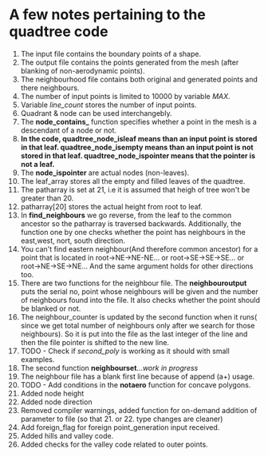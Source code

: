 # A few notes pertaining to the quadtree code

1. The input file contains the boundary points of a shape.
2. The output file contains the points generated from the mesh (after blanking of non-aerodynamic points).
3. The neighbourhood file contains both original and generated points and there neighbours.
4. The number of input points is limited to 10000 by variable *MAX*.
5. Variable *line_count* stores the number of input points.
6. Quadrant & node can be used interchangebly.
7. The **node_contains_** function specifies whether a point in the mesh is a descendant of a node or not.
8. **In the code, **quadtree_node_isleaf** means than an input point is stored in that leaf. **quadtree_node_isempty** means than an input point is not stored in that leaf. **quadtree_node_ispointer** means that the pointer is not a leaf.**
9. The **node_ispointer** are actual nodes (non-leaves).
10. The leaf_array stores all the empty and filled leaves of the quadtree.
11. The patharray is set at 21, i.e it is assumed that heigh of tree won't be greater than 20.
12. patharray[20] stores the actual height from root to leaf.
13. In **find_neighbours** we go reverse, from the leaf to the common ancestor so the patharray is traversed backwards. Additionally, the function one by one checks whether the point has neighbours in the east,west, nort, south direction.
14. You can't find eastern neighbour(And therefore common ancestor) for a point that is located in root->NE->NE-NE... or root->SE->SE->SE... or root->NE->SE->NE... And the same argument holds for other directions too.
15. There are two functions for the neighbour file. The **neighbouroutput** puts the serial no, point whose neighbours will be given and the number of neighbours found into the file. It also checks whether the point should be blanked or not.
16. The neighbour_counter is updated by the second function when it runs( since we get total number of neighbours only after we search for those neighbours). So it is put into the file as the last integer of the line and then the file pointer is shifted to the new line.
17. TODO - Check if *second_poly* is working as it should with small examples.
18. The second function **neighbourset**...*work in progress*
19. The neighbour file has a blank first line because of append (a+) usage.
20. TODO - Add conditions in the **notaero** function for concave polygons.
21. Added node height
22. Added node direction
23. Removed compiler warnings, added function for on-demand addition of parameter to file (so that 21. or 22. type changes are cleaner)
24. Add foreign_flag for foreign point_generation input received.
25. Added hills and valley code.
26. Added checks for the valley code related to outer points.